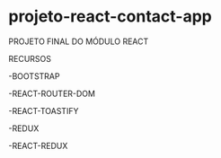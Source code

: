 # projeto-react-contact-app

PROJETO FINAL DO MÓDULO REACT





RECURSOS

-BOOTSTRAP

-REACT-ROUTER-DOM

-REACT-TOASTIFY

-REDUX

-REACT-REDUX
